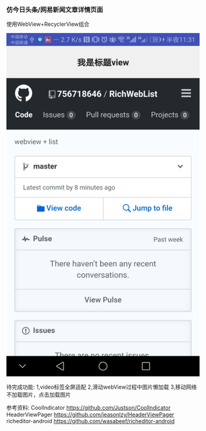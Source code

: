 ### 仿今日头条/网易新闻文章详情页面

使用WebView+RecyclerView组合

![](img/4101535124707_.pic.jpg)

待完成功能:
1,video标签全屏适配
2,滑动webView过程中图片懒加载
3,移动网络不加载图片，点击加载图片

参考资料:
CoolIndicator
https://github.com/Justson/CoolIndicator
HeaderViewPager
https://github.com/jeasonlzy/HeaderViewPager
richeditor-android
https://github.com/wasabeef/richeditor-android



